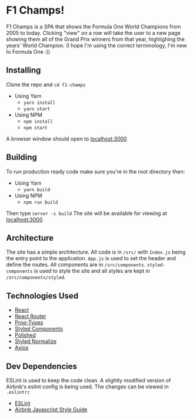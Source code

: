 # F1 Champs!

F1 Champs is a SPA that shows the Formula One World Champions from 2005 to today. Clicking "view"
on a row will take the user to a new page showing them all of the Grand Prix winners from that
year, highlighing the years' World Champion. (I hope I'm using the correct terminology, I'm new
to Formula One :))

## Installing
Clone the repo and `cd f1-champs`
- Using Yarn
  - `yarn install`
  - `yarn start`
- Using NPM
  - `npm install`
  - `npm start`

A browser window should open to [localhost:3000](http://localhost:3000)

## Building
To run production ready code make sure you're in the root directory then:
- Using Yarn
  - `yarn build`
- Using NPM
  - `npm run build`

Then type `server -s build`
The site will be available for viewing at [localhost:3000](http://localhost:3000)

## Architecture
The site has a simple architecture. All code is in `/src/` with `Index.js` being the entry point to
the application. `App.js` is used to set the header and define the routes. All components are in
`/src/components`. `styled-components` is used to style the site and all styles are kept
in `/src/components/styled`.

## Technologies Used
- [React](https://github.com/facebook/react)
- [React Router](https://github.com/ReactTraining/react-router)
- [Prop-Types](https://github.com/facebook/prop-types)
- [Styled Components](https://github.com/styled-components/styled-components)
- [Polished](https://github.com/styled-components/polished)
- [Styled Normalize](https://github.com/sergeysova/styled-normalize)
- [Axios](https://github.com/axios/axios)

## Dev Dependencies
ESLint is used to keep the code clean. A slightly modified version of Airbnb's eslint
config is being used. The changes can be viewed in `.eslintrc`
- [ESLint](https://github.com/eslint/eslint)
- [Airbnb Javascript Style Guide](https://github.com/airbnb/javascript)